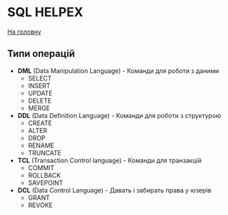 # SQL HELPEX
[На головну](../../README.md)

## Типи операцій
* **DML** (Data Manipulation Language) - Команди для роботи з даними
  * SELECT
  * INSERT
  * UPDATE
  * DELETE
  * MERGE
* **DDL** (Data Definition Language) - Команди для роботи з структурою
  * CREATE
  * ALTER
  * DROP
  * RENAME
  * TRUNCATE
* **TCL** (Transaction Control language) - Команди для транзакцій
  * COMMIT
  * ROLLBACK
  * SAVEPOINT
* **DCL** (Data Control Language) - Давать і забирать права у юзерів
  * GRANT
  * REVOKE

